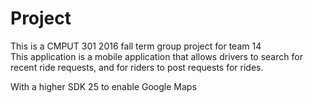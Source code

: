 # Project

This is a CMPUT 301 2016 fall term group project for team 14  
This application is a mobile application that allows drivers to search for recent ride requests, and for riders to post requests for rides.   

With a higher SDK 25 to enable Google Maps   


